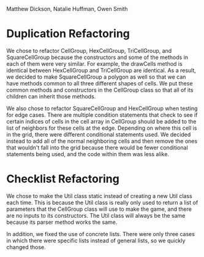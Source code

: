 Matthew Dickson, Natalie Huffman, Owen Smith

# Duplication Refactoring

We chose to refactor CellGroup, HexCellGroup, TriCellGroup, and SquareCellGroup because the constructors and some of the methods in each of them 
were very similar. For example, the drawCells method is identical between HexCellGroup and TriCellGroup are identical. 
As a result, we decided to make SquareCellGroup a polygon as well so that we can have methods common to all three different shapes of cells. We put 
these common methods and constructors in the CellGroup class so that all of its children can inherit those methods. 

We also chose to refactor SquareCellGroup and HexCellGroup when testing for edge cases. There are multiple condition statements that check to see if 
certain indices of cells in the cell array in CellGroup should be added to the list of neighbors for these cells at the edge. Depending on where this 
cell is in the grid, there were different conditional statements used. We decided instead to add all of the normal neighboring cells and then remove the 
ones that wouldn't fall into the grid because there would be fewer conditional statements being used, and the code within them was less alike.

# Checklist Refactoring

We chose to make the Util class static instead of creating a new Util class each time. This is because the Util class is really only used to return a 
list of parameters that the CellGroup class will use to make the game, and there are no inputs to its constructors. The Util class will always be the 
same because its parser method works the same. 

In addition, we fixed the use of concrete lists. There were only three cases in which there were specific lists instead of general lists, so we quickly 
changed those. 